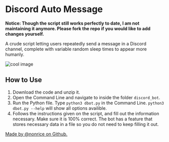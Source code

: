 # Discord Auto Message
**Notice: Though the script still works perfectly to date, I am not maintaining it anymore. Please fork the repo if you would like to add changes yourself.**

A crude script letting users repeatedly send a message in a Discord channel, complete with variable random sleep times to appear more humanly.

![cool image](https://i.ibb.co/QPx1fHW/dbotdemo.jpg)

## How to Use
1. Download the code and unzip it.
2. Open the Command Line and navigate to inside the folder `discord_bot`.
3. Run the Python file. Type `python3 dbot.py` in the Command Line. `python3 dbot.py --help` will show all options availible.
5. Follows the instructions given on the script, and fill out the information necessary. Make sure it is 100% correct. The bot has a feature that stores necessary data in a file so you do not need to keep filling it out.

[Made by @nonrice on Github.](https://github.com/nonrice)

